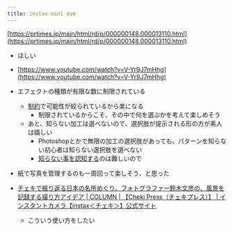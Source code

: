 ```yaml
---
title: instax mini evo
---
```


[https://prtimes.jp/main/html/rd/p/000000148.000013110.html](https://prtimes.jp/main/html/rd/p/000000148.000013110.html)

* ほしい

* [https://www.youtube.com/watch?v=V-Yr9J7mHhg](https://www.youtube.com/watch?v=V-Yr9J7mHhg)

* エフェクトの種類が有限な数に制限されている
  
  * [制約](%E5%88%B6%E7%B4%84.md)で可能性が絞られているから楽になる
    * 制限されているからこそ、その中で何を選ぶかを考えて楽しめそう
  * あと、知らない加工は選べないので、選択肢が提示される形の方が素人は嬉しい
    * Photoshopとかで無限の加工の選択肢があっても、パターンを知らない初心者は知らない選択肢を選べない
    * [知らない事を認知する](%E7%9F%A5%E3%82%89%E3%81%AA%E3%81%84%E4%BA%8B%E3%82%92%E8%AA%8D%E7%9F%A5%E3%81%99%E3%82%8B.md)のは難しいので
* 紙で写真を管理するのも一周回って楽しそう、と思った

* [チェキで振り返る日本の名所めぐり。フォトグラファー鈴木文彦の、風景を記録する撮り方アイデア | COLUMN | 【Cheki Press（チェキプレス）】 | インスタントカメラ【instax＜チェキ＞】公式サイト](https://instax.jp/cheki-press/column/30217/)
  
  * こういう使い方をしたい
